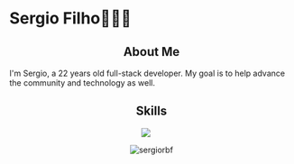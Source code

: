 <h1>Sergio Filho👨🏽‍💻</h1>

<h2 align="center">About Me </h2>
 <p> I'm Sergio, a 22 years old full-stack developer. My goal is to help advance the community and technology as well. </p>
    

<h2 align="center">Skills </h2>

<div align="center">
  <a href="https://skillicons.dev" style="display: inline-block; margin-right: 20px;">
    <img src="https://skillicons.dev/icons?i=dotnet,angular,cs,go,ts,js,mysql,html,css,sass,vscode,visualstudio" />
  </a>
</div>

<p></p>

<p align="center">
  <img align="center" src="https://github-readme-streak-stats.herokuapp.com/?user=sergiorbf&theme=tokyonight" alt="sergiorbf" />
</p>
